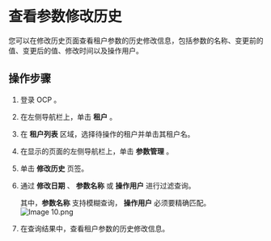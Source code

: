查看参数修改历史 
=============================

您可以在修改历史页面查看租户参数的历史修改信息，包括参数的名称、变更前的值、变更后的值、修改时间以及操作用户。

操作步骤 
-------------------------

1. 登录 OCP 。

   

2. 在左侧导航栏上，单击 **租户** 。

   

3. 在 **租户列表** 区域，选择待操作的租户并单击其租户名。

   

4. 在显示的页面的左侧导航栏上，单击 **参数管理** 。

   

5. 单击 **修改历史** 页签。

   

6. 通过 **修改日期** 、 **参数名称** 或 **操作用户** 进行过滤查询。

   其中，**参数名称** 支持模糊查询， **操作用户** 必须要精确匹配。
   ![Image 10.png](https://help-static-aliyun-doc.aliyuncs.com/assets/img/zh-CN/7148190061/p168412.png "Image 10.png")

   

7. 在查询结果中，查看租户参数的历史修改信息。

   



